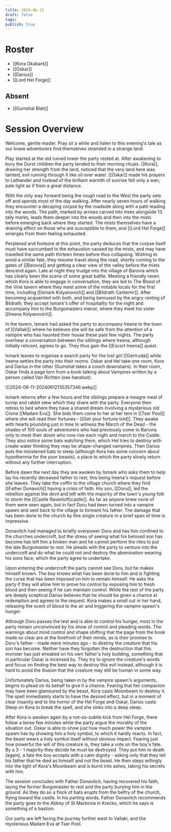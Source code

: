 ```yaml
---
title: 2024-06-11
draft: false
tags: 
publish: true
---
```


# Roster
- [[Kora Okabark]]
- [[Oskar]]
- [[Darius]]
- [[Lord Hel Forge]]
## Absent
- [[Gumshal Blah]]

# Session Overview

Welcome, gentle reader. Pray sit a while and listen to this evening's tale as our brave adventurers find themselves stranded in a strange land.

Play started at the old ruined tower the party rested at. After awakening to bury the Durst children the party tended to their morning rituals. [[Kora]], drawing her strength from the land, noticed that the very land here was tainted, evil running through it like oil over water. [[Oskar]] made his prayers to Lathander and instead of the brilliant warmth of sunrise felt only a wan, pale light as if from a great distance.

With the only way forward being the rough road to the West the party sets off and spends most of the day walking. After nearly seven hours of walking they encounter a decaying corpse by the roadside along with a path leading into the woods. The path, marked by arrows carved into trees alongside 13 tally marks, leads them deeper into the woods and then into the mists before emerging back where they started. The mists themselves have a draining effect on those who are susceptible to them, and [[Lord Hel Forge]] emerges from them feeling exhausted.

Perplexed and footsore at this point, the party deduces that the corpse itself must have succumbed to the exhaustion caused by the mists, and may have travelled the same path thirteen times before thus collapsing. Wishing to avoid a similar fate, they resume travel along the road, shortly coming to the gates of [[Barovia]] and getting a clear view of the valley before the mists descend again. Late at night they trudge into the village of Barovia which has clearly been the scene of some great battle. Meeting a friendly raven which Kora is able to engage in conversation, they are led to The Blood of the Vine tavern where they meet some of the notable locals for the first time, including [[Ismark Kolyanovich]] and [[Bildrath Cantemir]]. After becoming acquainted with both, and being bemused by the angry ranting of Bildrath, they accept Ismark's offer of hospitality for the night and accompany him to the Burgomasters manor, where they meet his sister [[Ireena Kolyanovich]].

In the tavern, Ismark had asked the party to accompany Ireena to the town of [[Vallaki]] where he believes she will be safe from the attention of a vampire who has haunted their house these past few nights. The party overhear a conversation between the siblings where Ireena, although initially reticent, agrees to go.  They thus gain the [[Escort Ireena]] quest.

Ismark leaves to organise a search party for the lost girl [[Gertruda]] while Ireena settles the party into their rooms. Oskar and Hel take one room, Kora and Darius in the other (Gumshal takes a couch downstairs). In their room, Oskar finds a page torn from a book talking about Vampires written by a person called Van Richten (see handout).

![[2024-06-11-20240612135357346.webp]]

Ismark returns after a few hours and the siblings prepare a meagre meal of turnip and rabbit stew which they share with the party. Everyone then retires to bed where they have a shared dream involving a mysterious old Crone [[Madam Eva]]. She bids them come to her at her tent in [[Tser Pool]] where she will read their fortunes - [[Get your fortune told]]. They awake with hearts pounding just in time to witness the March of the Dead - the shades of 100 souls of adventurers who had previously come to Barovia only to meet their doom who now rise each night and march to the Castle. They also notice some bats watching them, which Hel tries to destroy with create water thinking they may be shape-changed vampires. Then Darius puts the moistened bats to sleep (although Kora has some concern about hypothermia for the poor beasts), a place to which the party slowly return without any further interruption.

Before dawn the next day they are awoken by Ismark who asks them to help lay his recently deceased father to rest, this being Ireena's request before she leaves. They take the coffin to the village church where they find [[Father Donavich]] having a crisis of faith. His son, [[Doru]], led the rebellion against the devil and left with the majority of the town's young folk to storm the [[Castle Ravenloft|castle]]. As far as anyone knew none of them were seen again, but in fact Doru had been turned into a vampire spawn and sent back to the village to torment his father. The damage that has been done to the church by this single creature in a brief span of time is impressive. 

Donavitch had managed to briefly overpower Doru and has him confined to the churches undercroft, but the stress of seeing what his beloved son has become has left him a broken man and he cannot perform the rites to put the late Burgomaster to rest. He pleads with the party to venture into the undercroft and do what he could not and destroy the abomination wearing his sons face, which the party agree to undertake.

Upon entering the undercroft the party cannot see Doru, but he makes himself known. The boy knows what has been done to him and is fighting the curse that has been imposed on him to remain himself. He asks the party if they will allow him to prove his control by exposing him to fresh blood and then seeing if he can maintain control. While the rest of the party are deeply sceptical Darius believes that he should be given a chance at redemption and agrees to the request. Kora makes a small cut in her hand, releasing the scent of blood to the air and triggering the vampire spawn's hunger.

Although Doru passes the test and is able to control his hunger, most in the party remain unconvinced by his show of control and pleading words. The warnings about mind control and shape shifting that the page from the book made so clear are at the forefront of their minds, as is their promise to Doru's father - made mere minutes ago - to destroy the creature that his son has become. Neither have they forgotten the destruction that this monster has just wreaked on his own father's holy building, something that in particular Oskar is incensed by. They try to ignore the creature's words and focus on finding the best way to destroy this evil instead, although it is hard to avoid the illusion that the creature may still be human in some way. 

Unfortunately Darius, being taken in by the vampire spawn's arguments, begins to plead on its behalf to give it a chance. Fearing that her companion may have been glamoured by the beast, Kora casts Moonbeam to destroy it. The spell immediately starts to have the desired effect, but in a moment of clear insanity and to the horror of the Hel Forge and Oskar, Darius casts Sleep on Kora to break the spell, and she sinks into a deep sleep. 

After Kora is awoken again by a not-so-subtle kick from Hel Forge, there follow a tense few minutes while the party argue the morality of the situation out. Oskar is able to show just how much power the vampire spawn has by showing him a holy symbol, to which it hardly reacts. In fact, the beast wears a holy symbol itself without obvious impact. Fearing just how powerful the will of this creature is, they take a vote on the boy's fate. By a 3 - 1 majority they decide he must be destroyed. They put him to death (again), a fate the boy accepts with a calm dignity - asking only that they tell his father that he died as himself and not the beast. He then steps willingly into the light of Kora's Moonbeam and is burnt into ashes, taking his secrets with him.

The session concludes with Father Donavitch, having recovered his faith, laying the former Burgomaster to rest and the party burying him in the ground. As they do so a flock of bats erupts from the belfry of the church, flying toward the castle. In his parting words, Father Donavitch recommends the party goes to the Abbey of St Markovia in Krecks, which he says is something of a bastion. 

Our party are left facing the journey further west to Vallaki, and the mysterious Madam Eva at Tser Pool.
